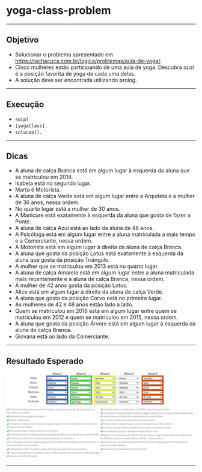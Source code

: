 # yoga-class-problem

---
## Objetivo

- Solucionar o problema apresentado em https://rachacuca.com.br/logica/problemas/aula-de-yoga/.
- Cinco mulheres estão participando de uma aula de yoga. Descubra qual é a posição favorita de yoga de cada uma delas.
- A solução deve ser encontrada utilizando prolog.

---
## Execução

- `swipl`
- `[yogaClass].`
- `solucao().`

---
## Dicas

- A aluna de calça Branca está em algum lugar à esquerda da aluna que se matriculou em 2014.
- Isabela está no segundo lugar.
- Marta é Motorista.
- A aluna de calça Verde está em algum lugar entre a Arquiteta e a mulher de 36 anos, nessa ordem.
- No quarto lugar está a mulher de 30 anos.
- A Manicure está exatamente à esquerda da aluna que gosta de fazer a Ponte.
- A aluna de calça Azul está ao lado da aluna de 48 anos.
- A Psicóloga está em algum lugar entre a aluna matriculada a mais tempo e a Comerciante, nessa ordem.
- A Motorista está em algum lugar à direita da aluna de calça Branca.
- A aluna que gosta da posição Lotus está exatamente à esquerda da aluna que gosta da posição Triângulo.
- A mulher que se matriculou em 2013 está no quarto lugar.
- A aluna de calça Amarela está em algum lugar entre a aluna matriculada mais recentemente e a aluna de calça Branca, nessa ordem.
- A mulher de 42 anos gosta da posição Lotus.
- Alice está em algum lugar à direita da aluna de calça Verde.
- A aluna que gosta da posição Corvo está no primeiro lugar.
- As mulheres de 42 e 48 anos estão lado a lado.
- Quem se matriculou em 2016 está em algum lugar entre quem se matriculou em 2012 e quem se matriculou em 2015, nessa ordem.
- A aluna que gosta da posição Árvore está em algum lugar à esquerda da aluna de calça Branca.
- Giovana está ao lado da Comerciante.
---
## Resultado Esperado

![img.png](result.png)

---
